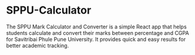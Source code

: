 # SPPU-Calculator
The SPPU Mark Calculator and Converter is a simple React app that helps students calculate and convert their marks between percentage and CGPA for Savitribai Phule Pune University. It provides quick and easy results for better academic tracking.
